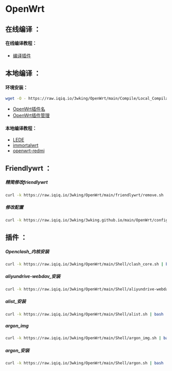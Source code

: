 # OpenWrt
## 在线编译 ：
#### 在线编译教程：
* [编译插件](https://github.com/3wking/OpenWrt/blob/main/Compile/Online_Compilation/README.md)
## 本地编译 ：
#### 环境安装：
```sh
wget -O - https://raw.iqiq.io/3wking/OpenWrt/main/Compile/Local_Compilation/env.sh | bash
```
* [OpenWrt插件名](https://raw.iqiq.io/3wking/OpenWrt/main/Compile/Local_Compilation/Pluginqa_Name.txt)
* [OpenWrt插件管理](https://raw.iqiq.io/3wking/OpenWrt/main/Compile/Local_Compilation/Plug-ina_Manager.txt)
#### 本地编译教程：
* [LEDE](https://github.com/3wking/OpenWrt/tree/main/Compile/Local_Compilation//LEDE.md)
* [immortalwrt](https://github.com/3wking/OpenWrt/tree/main/Compile/Local_Compilation/immortalwrt.md)
* [openwrt-redmi](https://github.com/3wking/OpenWrt/tree/main/Compile/Local_Compilation//openwrt-redmi.md)

## Friendlywrt ：
##### 精简修改friendlywrt
```sh
curl -k https://raw.iqiq.io/3wking/OpenWrt/main/friendlywrt/remove.sh | bash
```
##### 修改配置
```sh
curl -k https://raw.iqiq.io/3wking/3wking.github.io/main/OpenWrt/config.sh | bash
```

## 插件 ：
##### Openclash_内核安装
```sh
curl -k https://raw.iqiq.io/3wking/OpenWrt/main/Shell/clash_core.sh | bash
```
##### aliyundrive-webdav_安装
```sh
curl -k https://raw.iqiq.io/3wking/OpenWrt/main/Shell/aliyundrive-webdav.sh | bash
```
##### alist_安装
```sh
curl -k https://raw.iqiq.io/3wking/OpenWrt/main/Shell/alist.sh | bash
```
##### argon_img
```sh
curl -k https://raw.iqiq.io/3wking/OpenWrt/main/Shell/argon_img.sh | bash
```
##### argon_安装
```sh
curl -k https://raw.iqiq.io/3wking/OpenWrt/main/Shell/argon.sh | bash
```
